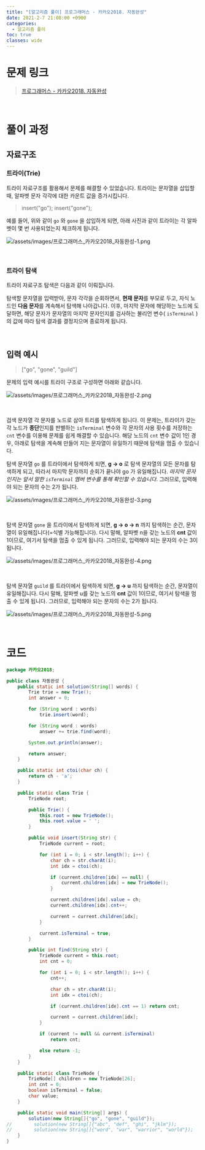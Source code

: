 ```yaml
---
title: "[알고리즘 풀이] 프로그래머스 - 카카오2018. 자동완성"
date: 2021-2-7 21:08:00 +0900
categories:
  - 알고리즘 풀이
toc: true
classes: wide
---
```


# 문제 링크

> [프로그래머스 - 카카오2018. 자동완성](https://programmers.co.kr/learn/courses/30/lessons/17685)

<br>

# 풀이 과정

## 자료구조

### 트라이(Trie)

트라이 자료구조를 활용해서 문제를 해결할 수 있었습니다. 트라이는 문자열을 삽입할 때, 알파벳 문자 각각에 대한 카운트 값을 증가시킵니다.

> insert("go");
insert("gone");

예를 들어, 위와 같이 `go` 와 `gone` 을 삽입하게 되면, 아래 사진과 같이 트라이는 각 알파벳이 몇 번 사용되었는지 체크하게 됩니다.

![/assets/images/프로그래머스_카카오2018_자동완성-1.png](/assets/images/프로그래머스_카카오2018_자동완성-1.png)

<br>

### 트라이 탐색

트라이 자료구조 탐색은 다음과 같이 이뤄집니다.

탐색할 문자열을 입력받아, 문자 각각을 순회하면서, **현재 문자**를 부모로 두고, 자식 노드인 **다음 문자**를 계속해서 탐색해 나아갑니다. 이후, 마지막 문자에 해당하는 노드에 도달하면, 해당 문자가 문자열의 마지막 문자인지를 검사하는 불리언 변수( `isTerminal` )의 값에 따라 탐색 결과를 결정지으며 종료하게 됩니다.

<br>

## 입력 예시

> ["go", "gone", "guild"]

문제의 입력 예시를 트라이 구조로 구성하면 아래와 같습니다.

![/assets/images/프로그래머스_카카오2018_자동완성-2.png](/assets/images/프로그래머스_카카오2018_자동완성-2.png)

<br>

검색 문자열 각 문자를 노드로 삼아 트리를 탐색하게 됩니다. 이 문제는, 트라이가 갖는 각 노드가 **종단**인지를 판별하는 `isTerminal` 변수와 각 문자의 사용 횟수를 저장하는 `cnt` 변수를 이용해 문제를 쉽게 해결할 수 있습니다. 해당 노드의 `cnt` 변수 값이 1인 경우, 아래로 탐색을 계속해 만들어 지는 문자열이 유일하기 때문에 탐색을 멈출 수 있습니다.

탐색 문자열 `go` 를 트라이에서 탐색하게 되면, **g → o** 로 탐색 문자열의 모든 문자를 탐색하게 되고, 따라서 마지막 문자까지 순회가 끝나야 go 가 유일해집니다. *마지막 문자인지는 앞서 말한 `isTerminal` 멤버 변수를 통해 확인할 수 있습니다*. 그러므로, 입력해야 되는 문자의 수는 2가 됩니다.

![/assets/images/프로그래머스_카카오2018_자동완성-3.png](/assets/images/프로그래머스_카카오2018_자동완성-3.png)

<br>

탐색 문자열 `gone` 을 트라이에서 탐색하게 되면, **g → o → n** 까지 탐색하는 순간, 문자열이 유일해집니다(=식별 가능해집니다). 다시 말해, 알파벳 n을 갖는 노드의 **cnt** 값이 1이므로, 여기서 탐색을 멈출 수 있게 됩니다. 그러므로, 입력해야 되는 문자의 수는 3이 됩니다.

![/assets/images/프로그래머스_카카오2018_자동완성-4.png](/assets/images/프로그래머스_카카오2018_자동완성-4.png)

<br>

탐색 문자열 `guild` 를 트라이에서 탐색하게 되면, **g → u** 까지 탐색하는 순간, 문자열이 유일해집니다. 다시 말해, 알파벳 u를 갖는 노드의 **cnt** 값이 1이므로, 여기서 탐색을 멈출 수 있게 됩니다. 그러므로, 입력해야 되는 문자의 수는 2가 됩니다.

![/assets/images/프로그래머스_카카오2018_자동완성-5.png](/assets/images/프로그래머스_카카오2018_자동완성-5.png)

<br>

# 코드

```java
package 카카오2018;

public class 자동완성 {
    public static int solution(String[] words) {
        Trie trie = new Trie();
        int answer = 0;

        for (String word : words)
            trie.insert(word);

        for (String word : words)
            answer += trie.find(word);

        System.out.println(answer);

        return answer;
    }

    public static int ctoi(char ch) {
        return ch - 'a';
    }

    public static class Trie {
        TrieNode root;

        public Trie() {
            this.root = new TrieNode();
            this.root.value = ' ';
        }

        public void insert(String str) {
            TrieNode current = root;

            for (int i = 0; i < str.length(); i++) {
                char ch = str.charAt(i);
                int idx = ctoi(ch);

                if (current.children[idx] == null) {
                    current.children[idx] = new TrieNode();
                }

                current.children[idx].value = ch;
                current.children[idx].cnt++;

                current = current.children[idx];
            }

            current.isTerminal = true;
        }

        public int find(String str) {
            TrieNode current = this.root;
            int cnt = 0;

            for (int i = 0; i < str.length(); i++) {
                cnt++;

                char ch = str.charAt(i);
                int idx = ctoi(ch);

                if (current.children[idx].cnt == 1) return cnt;

                current = current.children[idx];
            }

            if (current != null && current.isTerminal)
                return cnt;

            else return -1;
        }
    }

    public static class TrieNode {
        TrieNode[] children = new TrieNode[26];
        int cnt = 0;
        boolean isTerminal = false;
        char value;
    }

    public static void main(String[] args) {
        solution(new String[]{"go", "gone", "guild"});
//        solution(new String[]{"abc", "def", "ghi", "jklm"});
//        solution(new String[]{"word", "war", "warrior", "world"});
    }
}
```